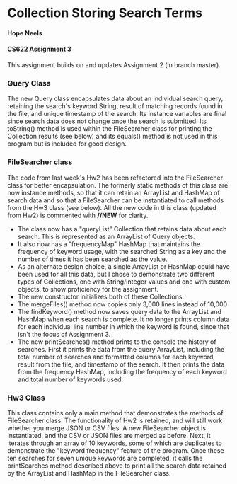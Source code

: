 # Collection Storing Search Terms
#### Hope Neels
#### CS622 Assignment 3

This assignment builds on and updates Assignment 2 (in branch master).

### Query Class
The new Query class encapsulates data about an individual search query, retaining the search's keyword String, result of matching records found in the file, and unique timestamp of the search. Its instance variables are final since search data does not change once the search is submitted. Its toString() method is used within the FileSearcher class for printing the Collection results (see below) and its equals() method is not used in this program but is included for good design.

### FileSearcher class 
The code from last week's Hw2 has been refactored into the FileSearcher class for better encapsulation. The formerly static methods of this class are now instance methods, so that it can retain an ArrayList and HashMap of search data and so that a FileSearcher can be instantiated to call methods from the Hw3 class (see below). All the new code in this class (updated from Hw2) is commented with **//NEW** for clarity.

- The class now has a "queryList" Collection that retains data about each search. This is represented as an ArrayList of Query objects. 
- It also now has a "frequencyMap" HashMap that maintains the frequency of keyword usage, with the searched String as a key and the number of times it has been searched as the value.
- As an alternate design choice, a single ArrayList or HashMap could have been used for all this data, but I chose to demonstrate two different types of Collections, one with String/Integer values and one with custom objects, to show proficiency for the assignment.
- The new constructor initializes both of these Collections.
- The mergeFiles() method now copies only 3,000 lines instead of 10,000
- The findKeyword() method now saves query data to the ArrayList and HashMap when each search is complete. It no longer prints column data for each individual line number in which the keyword is found, since that isn't the focus of Assignment 3.
- The new printSearches() method prints to the console the history of searches. First it prints the data from the query ArrayList, including the total number of searches and formatted columns for each keyword, result from the file, and timestamp of the search. It then prints the data from the frequency HashMap, including the frequency of each keyword and total number of keywords used.


### Hw3 Class
This class contains only a main method that demonstrates the methods of FileSearcher class. The functionality of Hw2 is retained, and will still work whether you merge JSON or CSV files. A new FileSearcher object is instantiated, and the CSV or JSON files are merged as before. Next, it iterates through an array of 10 keywords, some of which are duplicates to demonstrate the "keyword frequency" feature of the program. Once these ten searches for seven unique keywords are completed, it calls the printSearches method described above to print all the search data retained by the ArrayList and HashMap in the FileSearcher class.